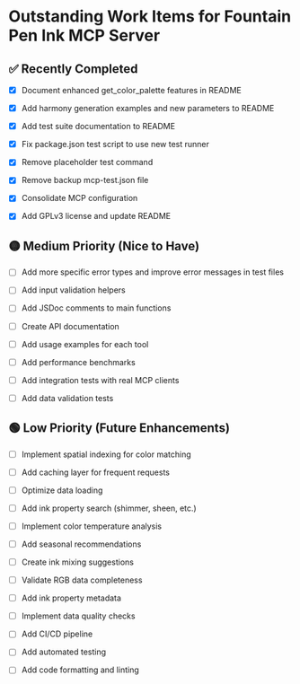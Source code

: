 # Outstanding Work Items for Fountain Pen Ink MCP Server


## ✅ Recently Completed
- [x] Document enhanced get_color_palette features in README
- [x] Add harmony generation examples and new parameters to README
- [x] Add test suite documentation to README
- [x] Fix package.json test script to use new test runner
- [x] Remove placeholder test command
- [x] Remove backup mcp-test.json file
- [x] Consolidate MCP configuration
- [x] Add GPLv3 license and update README


## 🟡 Medium Priority (Nice to Have)
- [ ] Add more specific error types and improve error messages in test files
- [ ] Add input validation helpers
- [ ] Add JSDoc comments to main functions
- [ ] Create API documentation
- [ ] Add usage examples for each tool
- [ ] Add performance benchmarks
- [ ] Add integration tests with real MCP clients
- [ ] Add data validation tests


## 🟢 Low Priority (Future Enhancements)
- [ ] Implement spatial indexing for color matching
- [ ] Add caching layer for frequent requests
- [ ] Optimize data loading
- [ ] Add ink property search (shimmer, sheen, etc.)
- [ ] Implement color temperature analysis
- [ ] Add seasonal recommendations
- [ ] Create ink mixing suggestions
- [ ] Validate RGB data completeness
- [ ] Add ink property metadata
- [ ] Implement data quality checks
- [ ] Add CI/CD pipeline
- [ ] Add automated testing
- [ ] Add code formatting and linting


